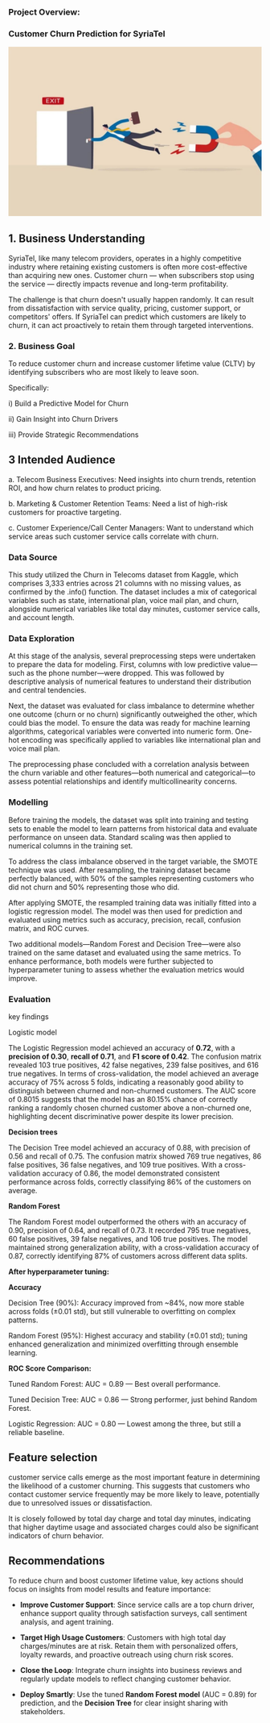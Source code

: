 ### Project Overview:
###  Customer Churn Prediction for SyriaTel
![Alt text](churn_photo.jpg)

## 1. Business Understanding

SyriaTel, like many telecom providers, operates in a highly competitive industry where retaining existing customers is often more cost-effective than acquiring new ones. Customer churn — when subscribers stop using the service — directly impacts revenue and long-term profitability.

The challenge is that churn doesn't usually happen randomly. It can result from dissatisfaction with service quality, pricing, customer support, or competitors' offers. If SyriaTel can predict which customers are likely to churn, it can act proactively to retain them through targeted interventions.

### 2. Business Goal
To reduce customer churn and increase customer lifetime value (CLTV) by identifying subscribers who are most likely to leave soon.

Specifically:

i)  Build a Predictive Model for Churn

ii) Gain Insight into Churn Drivers

iii) Provide Strategic Recommendations

## 3 Intended Audience

a. Telecom Business Executives: Need insights into churn trends, retention ROI, and how churn relates to product pricing.

b. Marketing & Customer Retention Teams: Need a list of high-risk customers for proactive targeting.

c. Customer Experience/Call Center Managers: Want to understand which service areas such customer service calls correlate with churn.

### Data Source
This study utilized the Churn in Telecoms dataset from Kaggle, which comprises 3,333 entries across 21 columns with no missing values, as confirmed by the .info() function. The dataset includes a mix of categorical variables such as state, international plan, voice mail plan, and churn, alongside numerical variables like total day minutes, customer service calls, and account length.

### Data Exploration

At this stage of the analysis, several preprocessing steps were undertaken to prepare the data for modeling. First, columns with low predictive value—such as the phone number—were dropped. This was followed by descriptive analysis of numerical features to understand their distribution and central tendencies.

Next, the dataset was evaluated for class imbalance to determine whether one outcome (churn or no churn) significantly outweighed the other, which could bias the model. To ensure the data was ready for machine learning algorithms, categorical variables were converted into numeric form. One-hot encoding was specifically applied to variables like international plan and voice mail plan.

The preprocessing phase concluded with a correlation analysis between the churn variable and other features—both numerical and categorical—to assess potential relationships and identify multicollinearity concerns.

### Modelling

Before training the models, the dataset was split into training and testing sets to enable the model to learn patterns from historical data and evaluate performance on unseen data. Standard scaling was then applied to numerical columns in the training set. 

To address the class imbalance observed in the target variable, the SMOTE technique was used. After resampling, the training dataset became perfectly balanced, with 50% of the samples representing customers who did not churn and 50% representing those who did.

After applying SMOTE, the resampled training data was initially fitted into a logistic regression model. The model was then used for prediction and evaluated using metrics such as accuracy, precision, recall, confusion matrix, and ROC curves. 

Two additional models—Random Forest and Decision Tree—were also trained on the same dataset and evaluated using the same metrics. To enhance performance, both models were further subjected to hyperparameter tuning to assess whether the evaluation metrics would improve.

### Evaluation

key findings 

Logistic model

The Logistic Regression model achieved an accuracy of **0.72**, with a **precision of 0.30**, **recall of 0.71**, and **F1 score of 0.42**. The confusion matrix revealed 103 true positives, 42 false negatives, 239 false positives, and 616 true negatives. In terms of cross-validation, the model achieved an average accuracy of 75% across 5 folds, indicating a reasonably good ability to distinguish between churned and non-churned customers. The AUC score of 0.8015 suggests that the model has an 80.15% chance of correctly ranking a randomly chosen churned customer above a non-churned one, highlighting decent discriminative power despite its lower precision.

**Decision trees**

The Decision Tree model achieved an accuracy of 0.88, with precision of 0.56 and recall of 0.75. The confusion matrix showed 769 true negatives, 86 false positives, 36 false negatives, and 109 true positives. With a cross-validation accuracy of 0.86, the model demonstrated consistent performance across folds, correctly classifying 86% of the customers on average.

**Random Forest**

The Random Forest model outperformed the others with an accuracy of 0.90, precision of 0.64, and recall of 0.73. It recorded 795 true negatives, 60 false positives, 39 false negatives, and 106 true positives. The model maintained strong generalization ability, with a cross-validation accuracy of 0.87, correctly identifying 87% of customers across different data splits.

**After hyperparameter tuning:**

**Accuracy**

Decision Tree (90%): Accuracy improved from ~84%, now more stable across folds (±0.01 std), but still vulnerable to overfitting on complex patterns.

Random Forest (95%): Highest accuracy and stability (±0.01 std); tuning enhanced generalization and minimized overfitting through ensemble learning.

**ROC Score Comparison:**

Tuned Random Forest: AUC = 0.89 — Best overall performance.

Tuned Decision Tree: AUC = 0.86 — Strong performer, just behind Random Forest.

Logistic Regression: AUC = 0.80 — Lowest among the three, but still a reliable baseline.

## Feature selection

customer service calls emerge as the most important feature in determining the likelihood of a customer churning. This suggests that customers who contact customer service frequently may be more likely to leave, potentially due to unresolved issues or dissatisfaction. 

It is closely followed by total day charge and total day minutes, indicating that higher daytime usage and associated charges could also be significant indicators of churn behavior.

## Recommendations

To reduce churn and boost customer lifetime value, key actions should focus on insights from model results and feature importance:

* **Improve Customer Support**: Since service calls are a top churn driver, enhance support quality through satisfaction surveys, call sentiment analysis, and agent training.

* **Target High Usage Customers**: Customers with high total day charges/minutes are at risk. Retain them with personalized offers, loyalty rewards, and proactive outreach using churn risk scores.

* **Close the Loop**: Integrate churn insights into business reviews and regularly update models to reflect changing customer behavior.

* **Deploy Smartly**: Use the tuned **Random Forest model** (AUC = 0.89) for prediction, and the **Decision Tree** for clear insight sharing with stakeholders.
